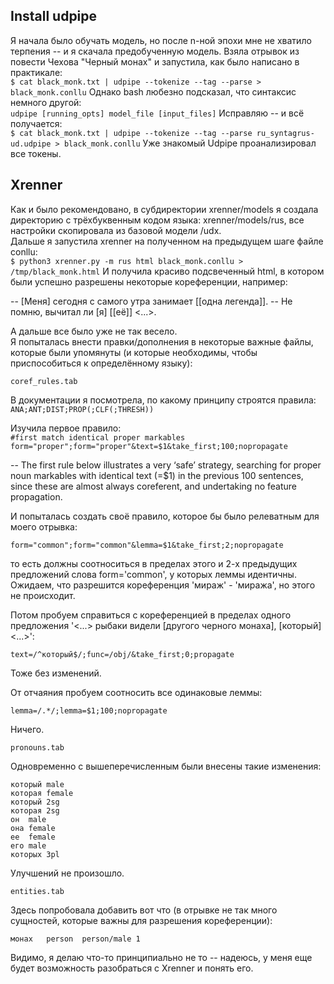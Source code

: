 ## Install udpipe  

Я начала было обучать модель, но после n-ной эпохи мне не хватило терпения -- и я скачала предобученную модель. Взяла отрывок из повести Чехова "Черный монах" и запустила, как было написано в практикале:  
`$ cat black_monk.txt | udpipe --tokenize --tag --parse > black_monk.conllu`
Однако bash любезно подсказал, что синтаксис немного другой:  
`udpipe [running_opts] model_file [input_files]`
Исправляю -- и всё получается:  
`$ cat black_monk.txt | udpipe --tokenize --tag --parse ru_syntagrus-ud.udpipe > black_monk.conllu`
Уже знакомый Udpipe проанализировал все токены.  

## Xrenner

Как и было рекомендовано, в субдиректории xrenner/models я создала директорию с трёхбуквенным кодом языка: xrenner/models/rus, все настройки скопировала из базовой модели /udx.  
Дальше я запустила xrenner на полученном на предыдущем шаге файле conllu:  
`$ python3 xrenner.py -m rus html black_monk.conllu > /tmp/black_monk.html`
И получила красиво подсвеченный html, в котором были успешно разрешены некоторые кореференции, например:   

-- [Меня]  сегодня с самого утра  занимает [[одна легенда]]. -- Не помню, вычитал ли [я] [[её]] <...>.  
  
А дальше все было уже не так весело.  
Я попыталась внести правки/дополнения в некоторые важные файлы, которые были упомянуты (и которые необходимы, чтобы приспособиться к определённому языку):  

`coref_rules.tab`

В документации я посмотрела, по какому принципу строятся правила:  
`ANA;ANT;DIST;PROP(;CLF(;THRESH))`

Изучила первое правило:  
`#first match identical proper markables
form="proper";form="proper"&text=$1&take_first;100;nopropagate`

-- The first rule below illustrates a very ‘safe’ strategy, searching for proper noun markables with identical text (=$1) in the previous 100 sentences, since these are almost always coreferent, and undertaking no feature propagation.    

И попыталась создать своё правило, которое бы было релеватным для моего отрывка:  

`form="common";form="common"&lemma=$1&take_first;2;nopropagate`

то есть должны соотноситься в пределах этого и 2-х предыдущих предложений слова form='common', у которых леммы идентичны. Ожидаем, что разрешится кореференция 'мираж' - 'миража', но этого не происходит.       

Потом пробуем справиться с кореференцией в пределах одного предложения '<...> рыбаки  видели [другого черного монаха], [который] <...>':         

`text=/^который$/;func=/obj/&take_first;0;propagate`

Тоже без изменений.           

От отчаяния пробуем соотносить все одинаковые леммы:    

`lemma=/.*/;lemma=$1;100;nopropagate`

Ничего.    

`pronouns.tab`

Одновременно с вышеперечисленным были внесены такие изменения:   

    который	male
    которая	female
    который	2sg
    которая	2sg
    он	male
    онa	female
    ее	female
    его	male
    которых	3pl

Улучшений не произошло.   

`entities.tab`

Здесь попробовала добавить вот что (в отрывке не так много сущностей, которые важны для разрешения кореференции):     

    монах	person	person/male	1

Видимо, я делаю что-то принципиально не то -- надеюсь, у меня еще будет возможность разобраться с Xrenner и понять его.   




